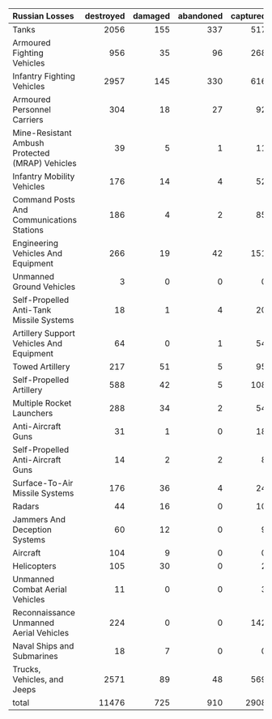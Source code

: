 | Russian Losses                                   |   destroyed |   damaged |   abandoned |   captured |   total |
|:-------------------------------------------------|------------:|----------:|------------:|-----------:|--------:|
| Tanks                                            |        2056 |       155 |         337 |        517 |    3065 |
| Armoured Fighting Vehicles                       |         956 |        35 |          96 |        268 |    1355 |
| Infantry Fighting Vehicles                       |        2957 |       145 |         330 |        616 |    4048 |
| Armoured Personnel Carriers                      |         304 |        18 |          27 |         92 |     441 |
| Mine-Resistant Ambush Protected  (MRAP) Vehicles |          39 |         5 |           1 |         11 |      56 |
| Infantry Mobility Vehicles                       |         176 |        14 |           4 |         52 |     246 |
| Command Posts And Communications Stations        |         186 |         4 |           2 |         85 |     277 |
| Engineering Vehicles And Equipment               |         266 |        19 |          42 |        151 |     478 |
| Unmanned Ground Vehicles                         |           3 |         0 |           0 |          0 |       3 |
| Self-Propelled Anti-Tank Missile Systems         |          18 |         1 |           4 |         20 |      43 |
| Artillery Support Vehicles And Equipment         |          64 |         0 |           1 |         54 |     119 |
| Towed Artillery                                  |         217 |        51 |           5 |         95 |     368 |
| Self-Propelled Artillery                         |         588 |        42 |           5 |        108 |     743 |
| Multiple Rocket Launchers                        |         288 |        34 |           2 |         54 |     378 |
| Anti-Aircraft Guns                               |          31 |         1 |           0 |         18 |      50 |
| Self-Propelled Anti-Aircraft Guns                |          14 |         2 |           2 |          8 |      26 |
| Surface-To-Air Missile Systems                   |         176 |        36 |           4 |         24 |     240 |
| Radars                                           |          44 |        16 |           0 |         10 |      70 |
| Jammers And Deception Systems                    |          60 |        12 |           0 |          9 |      81 |
| Aircraft                                         |         104 |         9 |           0 |          0 |     113 |
| Helicopters                                      |         105 |        30 |           0 |          2 |     137 |
| Unmanned Combat Aerial Vehicles                  |          11 |         0 |           0 |          3 |      14 |
| Reconnaissance Unmanned Aerial Vehicles          |         224 |         0 |           0 |        142 |     366 |
| Naval Ships and Submarines                       |          18 |         7 |           0 |          0 |      25 |
| Trucks, Vehicles, and Jeeps                      |        2571 |        89 |          48 |        569 |    3277 |
| total                                            |       11476 |       725 |         910 |       2908 |   16019 |